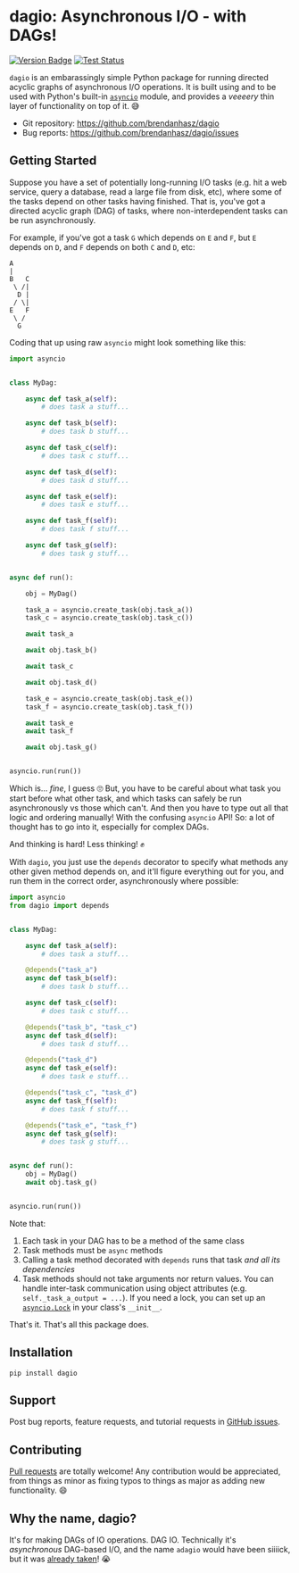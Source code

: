 # dagio: Asynchronous I/O - with DAGs!

[![Version Badge](https://img.shields.io/pypi/v/dagio)](https://pypi.org/project/dagio/)
[![Test Status](https://github.com/brendanhasz/dagio/workflows/tests/badge.svg)](https://github.com/brendanhasz/probflow/actions?query=branch%3Amaster)


`dagio` is an embarassingly simple Python package for running directed acyclic
graphs of asynchronous I/O operations.  It is built using and to be used with
Python's built-in [`asyncio`](https://docs.python.org/3/library/asyncio.html)
module, and provides a _veeeery_ thin layer of functionality on top of it.
:sweat_smile:

* Git repository: https://github.com/brendanhasz/dagio
* Bug reports: https://github.com/brendanhasz/dagio/issues


## Getting Started

Suppose you have a set of potentially long-running I/O tasks (e.g. hit a web
service, query a database, read a large file from disk, etc), where some of the
tasks depend on other tasks having finished.  That is, you've got a directed
acyclic graph (DAG) of tasks, where non-interdependent tasks can be run
asynchronously.

For example, if you've got a task `G` which depends on `E` and `F`, but `E`
depends on `D`, and `F` depends on both `C` and `D`, etc:

```
A
|
B   C
 \ /|
  D |
 / \|
E   F
 \ /
  G
```

Coding that up using raw `asyncio` might look something like this:

```python
import asyncio


class MyDag:

    async def task_a(self):
        # does task a stuff...

    async def task_b(self):
        # does task b stuff...

    async def task_c(self):
        # does task c stuff...

    async def task_d(self):
        # does task d stuff...

    async def task_e(self):
        # does task e stuff...

    async def task_f(self):
        # does task f stuff...

    async def task_g(self):
        # does task g stuff...


async def run():

    obj = MyDag() 

    task_a = asyncio.create_task(obj.task_a())
    task_c = asyncio.create_task(obj.task_c())

    await task_a

    await obj.task_b()

    await task_c

    await obj.task_d()

    task_e = asyncio.create_task(obj.task_e())
    task_f = asyncio.create_task(obj.task_f())

    await task_e
    await task_f

    await obj.task_g()


asyncio.run(run())
```

Which is... _fine_, I guess :roll_eyes:  But, you have to be careful about what
task you start before what other task, and which tasks can safely be run
asynchronously vs those which can't. And then you have to type out all that
logic and ordering manually!  With the confusing `asyncio` API!  So: a lot of
thought has to go into it, especially for complex DAGs.

And thinking is hard!  Less thinking! :fist:

With `dagio`, you just use the `depends` decorator to specify what methods any
other given method depends on, and it'll figure everything out for you, and run
them in the correct order, asynchronously where possible:

```python
import asyncio
from dagio import depends


class MyDag:

    async def task_a(self):
        # does task a stuff...

    @depends("task_a")
    async def task_b(self):
        # does task b stuff...

    async def task_c(self):
        # does task c stuff...

    @depends("task_b", "task_c")
    async def task_d(self):
        # does task d stuff...

    @depends("task_d")
    async def task_e(self):
        # does task e stuff...

    @depends("task_c", "task_d")
    async def task_f(self):
        # does task f stuff...

    @depends("task_e", "task_f")
    async def task_g(self):
        # does task g stuff...


async def run():
    obj = MyDag() 
    await obj.task_g()


asyncio.run(run())
```

Note that:

1) Each task in your DAG has to be a method of the same class
2) Task methods must be `async` methods
3) Calling a task method decorated with `depends` runs that task _and all its dependencies_
4) Task methods should not take arguments nor return values.  You can handle
   inter-task communication using object attributes (e.g. `self._task_a_output = ...`).
   If you need a lock, you can set up an [`asyncio.Lock`](https://docs.python.org/3/library/asyncio-sync.html#lock)
   in your class's `__init__`.

That's it.  That's all this package does.


## Installation

```
pip install dagio
```


## Support

Post bug reports, feature requests, and tutorial requests in [GitHub
issues](https://github.com/brendanhasz/dagio).


## Contributing

[Pull requests](https://github.com/brendanhasz/dagio/pulls) are totally
welcome! Any contribution would be appreciated, from things as minor as fixing
typos to things as major as adding new functionality. :smile:


## Why the name, dagio?

It's for making DAGs of IO operations. DAG IO. Technically it's _asynchronous_
DAG-based I/O, and the name `adagio` would have been siiiick, but it was
[already taken](https://pypi.org/project/adagio/)! :sob:
